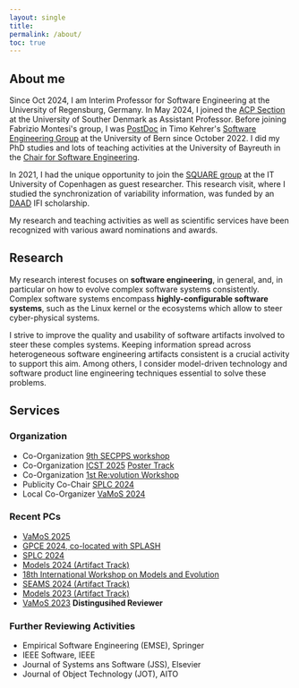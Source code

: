 ```yaml
---
layout: single
title:
permalink: /about/
toc: true
---
```


## About me

Since Oct 2024, I am Interim Professor for Software Engineering at the University of Regensburg, Germany. 
In May 2024, I joined the [ACP Section](https://acp.sdu.dk/) at the University of Souther Denmark as Assistant Professor.
Before joining Fabrizio Montesi's group, I was [PostDoc](https://seg.inf.unibe.ch/people/sandra/) in Timo Kehrer's [Software Engineering Group](https://seg.inf.unibe.ch/) at the University of Bern since October 2022.
I did my PhD studies and lots of teaching activities at the University of Bayreuth in the [Chair for Software Engineering](https://www.ai1.uni-bayreuth.de/de/index.html).

In 2021, I had the unique opportunity to join the [SQUARE group](https://square.itu.dk/) at the IT University of Copenhagen as guest researcher. This research visit, where I studied the synchronization of variability information, was funded by an [DAAD](https://www.daad.de/en/) IFI scholarship.

My research and teaching activities as well as scientific services have been recognized with various award nominations and awards.

## Research 

My research interest focuses on **software engineering**, in general, and, in particular on how to evolve complex software systems consistently.
Complex software systems encompass **highly-configurable software systems**, such as the Linux kernel or the ecosystems which allow to steer cyber-physical systems.

I strive to improve the quality and usability of software artifacts involved to steer these comples systems. Keeping information spread across heterogeneous software engineering artifacts consistent is a crucial activity to support this aim. Among others, I consider model-driven technology and software product line engineering techniques essential to solve these problems.


## Services

### Organization

* Co-Organization [9th SECPPS workshop](https://rickrabiser.github.io/secpps-ws/se25/)
* Co-Organization [ICST 2025](https://conf.researchr.org/home/icst-2025) [Poster Track](https://conf.researchr.org/track/icst-2025/icst-2025-posters)
* Co-Organization [1st Re:volution Workshop](https://sites.google.com/view/re-volution2024/home)
* Publicity Co-Chair [SPLC 2024](https://2024.splc.net)
* Local Co-Organizer [VaMoS 2024](https://vamos2024.inf.unibe.ch/)
	
### Recent PCs

* [VaMoS 2025](https://familiar-project.github.io/VaMoS2025/)
* [GPCE 2024, co-located with SPLASH](https://2024.splashcon.org/home/gpce-2024)
* [SPLC 2024](https://2024.splc.net)
* [Models 2024 (Artifact Track)](https://conf.researchr.org/track/models-2024/models-2024-artifact-evaluation)
* [18th International Workshop on Models and Evolution](https://models-and-evolution.github.io/)
* [SEAMS 2024 (Artifact Track)]()
* [Models 2023 (Artifact Track)]()
* [VaMoS 2023](https://vamos2023.sdu.dk/) __Distingusihed Reviewer__

### Further Reviewing Activities

* Empirical Software Engineering (EMSE), Springer
* IEEE Software, IEEE
* Journal of Systems ans Software (JSS), Elsevier
* Journal of Object Technology (JOT), AITO
